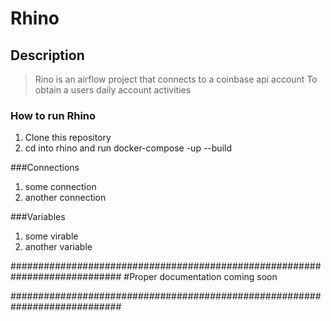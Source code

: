 # Rhino

## Description
> Rino is an airflow project that connects to a coinbase api account 
> To obtain a users daily account activities

### How to run Rhino
1. Clone this repository
2. cd into rhino and run docker-compose  -up --build



###Connections
1. some connection
2. another connection


###Variables
1. some virable
2. another variable

############################################################################
#Proper documentation coming soon

############################################################################

